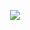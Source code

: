 <p align="center">
  <a href= "https://stepbrobd.com"><img src="https://stepbrobd.com/og/animated.gif"/></a>
</p>
